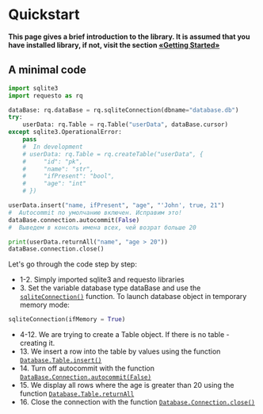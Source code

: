 # Quickstart

**This page gives a brief introduction to the library. It is assumed that you have installed
library, if not, visit the section [«Getting Started»](./start.md)**

## A minimal code

```python
import sqlite3
import requesto as rq

dataBase: rq.dataBase = rq.sqliteConnection(dbname="database.db")
try:
    userData: rq.Table = rq.Table("userData", dataBase.cursor)
except sqlite3.OperationalError:
    pass
    #  In development
    # userData: rq.Table = rq.createTable("userData", {
    #     "id": "pk",
    #     "name": "str",
    #     "ifPresent": "bool",
    #     "age": "int"
    # })

userData.insert("name, ifPresent", "age", "'John', true, 21")
#  Autocommit по умолчанию включен. Исправим это!
dataBase.connection.autocommit(False)
#  Выведем в консоль имена всех, чей возрат больше 20

print(userData.returnAll("name", "age > 20"))
dataBase.connection.close()
```
Let's go through the code step by step:
* 1-2. Simply imported sqlite3 and requesto libraries
* 3\. Set the variable database type dataBase and use the [`sqliteConnection()`](./manuals.md/#sqliteConnection()) function. To launch database object in temporary memory mode:
``` python
sqliteConnection(ifMemory = True)
```
* 4-12. We are trying to create a Table object. If there is no table - creating it.
* 1З. We insert a row into the table by values using the function [`Database.Table.insert()`](./manuals.md/#Table.insert)
* 14\. Turn off autocommit with the function [`DataBase.Connection.autocommit(False)`](./manuals.md/#DataBase.Connection.autocommit())
* 15\. We display all rows where the age is greater than 20 using the function [`Database.Table.returnAll`](./manuals.md/#Table.returnAll)
* 16\. Close the connection with the function [`Database.Connection.close()`](./manuals.md/#Database.Connection.close())
